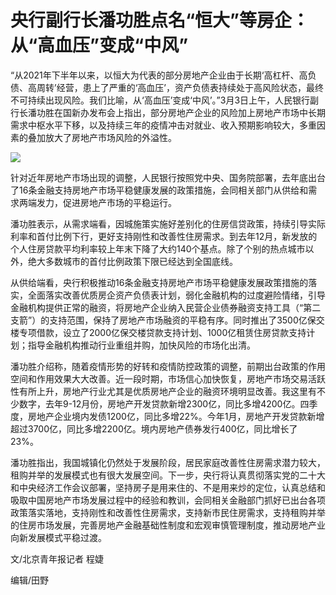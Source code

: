 # 央行副行长潘功胜点名“恒大”等房企：从“高血压”变成“中风”

“从2021年下半年以来，以恒大为代表的部分房地产企业由于长期‘高杠杆、高负债、高周转’经营，患上了严重的‘高血压’，资产负债表持续处于高风险状态，最终不可持续出现风险。我们比喻，从‘高血压’变成‘中风’。”3月3日上午，人民银行副行长潘功胜在国新办发布会上指出，部分房地产企业的风险加上房地产市场中长期需求中枢水平下移，以及持续三年的疫情冲击对就业、收入预期影响较大，多重因素的叠加放大了房地产市场风险的外溢性。

![](https://inews.gtimg.com/om_bt/OnCPWH6VRUN7ZHCv1KNeQ1_Zi19Va-1C0xNshuGB1-ZOgAA/1000)

针对近年房地产市场出现的调整，人民银行按照党中央、国务院部署，去年底出台了16条金融支持房地产市场平稳健康发展的政策措施，会同相关部门从供给和需求两端发力，促进房地产市场的平稳运行。

潘功胜表示，从需求端看，因城施策实施好差别化的住房信贷政策，持续引导实际利率和首付比例下行，更好支持刚性和改善性住房需求。到去年12月，新发放的个人住房贷款平均利率较上年末下降了大约140个基点。除了个别的热点城市以外，绝大多数城市的首付比例政策下限已经达到全国底线。

从供给端看，央行积极推动16条金融支持房地产市场平稳健康发展政策措施的落实，全面落实改善优质房企资产负债表计划，弱化金融机构的过度避险情绪，引导金融机构提供正常的融资，将房地产企业纳入民营企业债券融资支持工具（“第二支箭”）的支持范围，保持了房地产市场融资的平稳有序。同时推出了3500亿保交楼专项借款，设立了2000亿保交楼贷款支持计划、1000亿租赁住房贷款支持计划；指导金融机构推动行业重组并购，加快风险的市场化出清。

潘功胜介绍称，随着疫情形势的好转和疫情防控政策的调整，前期出台政策的作用空间和作用效果大大改善。近一段时期，市场信心加快恢复，房地产市场交易活跃性有所上升，房地产行业尤其是优质房地产企业的融资环境明显改善。我这里有不少数字，去年9-12月份，房地产开发贷款新增2300亿，同比多增4200亿。四季度，房地产企业境内发债1200亿，同比多增22%。今年1月，房地产开发贷款新增超过3700亿，同比多增2200亿。境内房地产债券发行400亿，同比增长了23%。

潘功胜指出，我国城镇化仍然处于发展阶段，居民家庭改善性住房需求潜力较大，租购并举的发展模式也有很大发展空间。下一步，央行将认真贯彻落实党的二十大和中央经济工作会议部署，坚持房子是用来住的、不是用来炒的定位，认真总结和吸取中国房地产市场发展过程中的经验和教训，会同相关金融部门抓好已出台各项政策落实落地，支持刚性和改善性住房需求，支持新市民住房需求，支持租购并举的住房市场发展，完善房地产金融基础性制度和宏观审慎管理制度，推动房地产业向新发展模式平稳过渡。

文/北京青年报记者 程婕

编辑/田野

